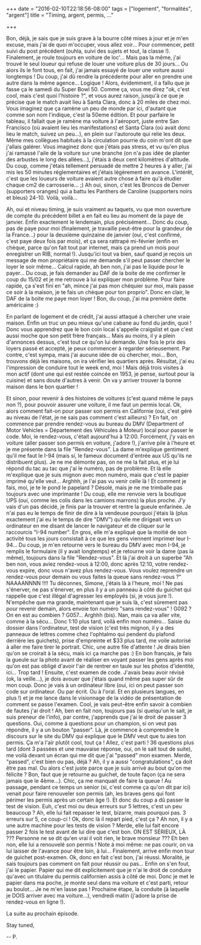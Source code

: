 +++
date = "2016-02-10T22:18:56-08:00"
tags = ["logement", "formalités", "argent"]
title = "Timing, argent, permis, ..."

+++

Bon, déjà, je sais que je suis grave à la bourre côté mises à jour et je m'en excuse, mais j'ai de quoi m'occuper, vous allez voir...
Pour commencer, petit suivi du post précédent (ouhla, suivi des sujets et tout, la classe !). Finalement, je roule toujours en voiture de loc'... Mais pas la même, j'ai trouvé le seul loueur qui refuse de louer une voiture plus de 30 jours... Ou alors ils le font tous, en fait, j'ai jamais essayé de louer une voiture aussi longtemps ! Du coup, j'ai dû rendre la précédente pour aller en prendre une autre dans la même agence... Logique !
Alors, évidemment, il a fallu que je fasse ça le samedi du Super Bowl 50. Comme ça, vous me direz "ok, c'est cool, mais c'est quoi l'histoire ?", et vous aurez raison, jusqu'à ce que je précise que le match avait lieu à Santa Clara, donc à 20 miles de chez moi. Vous imaginez que ça ramène un peu de monde par ici, d'autant que comme son nom l'indique, c'est la 50eme édition. Et pour parfaire le tableau, il fallait que je ramène ma voiture à l'aéroport, juste entre San Francisco (où avaient lieu les manifestations) et Santa Clara (où avait donc lieu le match, suivez un peu...), en plein sur l'autoroute qui relie les deux. Même mes collègues habitués à la circulation pourrie du coin m'ont dit que j'allais galérer. Vous imaginez donc que j'étais pas stress, et vu qu'en plus j'ai ramassé l'aile de la voiture sur une branche (on n'a pas idée de planter des arbustes le long des allées...), j'étais à deux cent kilomètres d'altitude. Du coup, comme j'étais tellement persuadé de mettre 2 heures à y aller, j'ai mis les 50 minutes réglementaires et j'étais légèrement en avance. L'intérêt, c'est que les loueurs de voiture avaient autre chose à faire qu'à étudier chaque cm2 de carrosserie... ;)
Ah oui, sinon, c'est les Broncos de Denver (supporters oranges) qui a battu les Panthers de Caroline (supporters noirs et bleus) 24-10. Voilà, voilà...

Ah, oui et niveau timing, je suis vraiment au taquets, vu que mon ouverture de compte du précédent billet a en fait eu lieu au moment de la paye de janvier. Enfin exactement le lendemain, plus précisément... Donc du coup, pas de paye pour moi (finalement, je travaille peut-être pour la grandeur de la France...) pour la deuxième quinzaine de janvier (oui, c'est confirmé, c'est paye deux fois par mois), et ça sera rattrapé mi-février (enfin en chèque, parce qu'on fait tout par internet, mais ça prend un mois pour enregistrer un RIB, normal !). Jusqu'ici tout va bien, sauf quand je reçois un message de mon propriétaire qui me demande s'il peut passer chercher le loyer le soir même... Calcul rapide, ah ben non, j'ai pas le liquide pour le payer... Du coup, je fais demander au DAF de la boite de me confirmer le coup du 15/02 et je me retrouve à lui expliquer mon problème. Pour faire rapide, ça s'est fini en "ah, mince j'ai pas mon chéquier sur moi, mais passe ce soir à la maison, je te fais un chèque pour ton proprio". Donc en clair, le DAF de la boite me paye mon loyer ! Bon, du coup, j'ai ma première dette américaine :)

En parlant de logement et de crédit, j'ai aussi attaqué à chercher une vraie maison. Enfin un truc un peu mieux qu'une cabane au fond du jardin, quoi ! Donc vous apprendrez que le bon coin local s'appelle craigslist et que c'est aussi moche que son petit frère français... Mais au moins, il y a plein d'annonces dessus, c'est tout ce qu'on lui demande. Une fois le prix des loyers passé et accepté, je peux commencer à regarder sérieusement. Par contre, c'est sympa, mais j'ai aucune idée de où chercher, moi... Bon, trouvons déjà les maisons, on ira vérifier les quartiers après. Résultat, j'ai eu l'impression de conduire tout le week end, moi ! Mais déjà trois visites à mon actif (dont une qui est restée coincée en 1953, je pense, surtout pour la cuisine) et sans doute d'autres à venir. On va y arriver  trouver la bonne maison dans le bon quartier !

Et sinon, pour revenir à des histoires de voitures (c'est quand même le pays non ?), pour pouvoir assurer une voiture, il me faut un permis local. Ok, alors comment fait-on pour passer son permis en Californie (oui, c'est géré au niveau de l'état, je ne sais pas comment c'est ailleurs) ? En fait, on commence par prendre rendez-vous au bureau du DMV (Department of Motor Vehicles = Département des Véhicules à Moteur) local pour passer le code. Moi, le rendez-vous, c'était aujourd'hui à 12:00. Forcément, j'y vais en voiture (aller passer son permis en voiture, j'adore !), j'arrive pile à l'heure et je me présente dans la file "Rendez-vous". La dame m'explique gentiment qu'il me faut le I-94 (mais si, le fameux document d'entrée aux US qu'ils ne distribuent plus). Je ne me démonte pas, on ne me la fait plus, et je lui répond du tac au tac que j'ai le numéro, pas de problème. Et là elle m'explique que je suis mignon avec mon numéro, mais que c'est le papier imprimé qu'elle veut... Arghhh, je l'ai pas vu venir celle là ! Et comment je fais, moi, je te le pond le papelard ? Désolé, mais je ne me trimballe pas toujours avec une imprimante ! Du coup, elle me renvoie vers la boutique UPS (oui, comme les colis dans les camions marrons) la plus proche. J'y vais d'un pas décidé, je finis par la trouver et rentre la gueule enfarinée. Je n'ai pas eu le temps de finir de dire à la vendeuse pourquoi j'étais là (plus exactement j'ai eu le temps de dire "DMV") qu'elle me dirigeait vers un ordinateur en me disant de lancer le navigateur et de cliquer sur le raccourcis "I-94 number". En gros, elle m'a expliqué que la moitié de son activité tous les jours consistait à ce que les gens viennent imprimer leur I-94... Du coup, je m'en retourne vers le bureau du DMV avec mon I-94, je remplis le formulaire (il y avait longtemps) et je retourne voir la dame (pas la même), toujours dans la file "Rendez-vous". Et là j'ai droit à un superbe "Ah ben non, vous aviez rendez-vous à 12:00, donc après 12:10, votre rendez-vous expire, donc vous n'avez plus rendez-vous. Vous voulez reprendre un rendez-vous pour demain ou vous faites la queue sans rendez-vous ?" NAAAANNNN !!!! Tu déconnes, Simone, j'étais là à l'heure, moi ! Ne pas s'énerver, ne pas s'énerver, en plus il y a un panneau à côté du guichet qui rappelle que c'est illégal d'agresser les employés (si, je vous jure !). N'empêche que ma grande, maintenant que je suis là, c'est sûrement pas pour revenir demain, alors envoie ton numéro "sans rendez-vous" ! G092 ? On en est au combien ? G057... Arghhh (bis). Nan, mais ça va aller vite, comme à la sécu...
Donc 1:10 plus tard, voilà enfin mon numéro... Saisie du dossier dans l'ordinateur, test de vision (c'est très mignon, il y a des panneaux de lettres comme chez l'ophtalmo qui pendent du plafond derrière les guichets), prise d'empreinte et $33 plus tard, me voile autorisé à aller me faire tirer le portrait. Chic, une autre file d'attente ! Je dirais bien qu'on se croirait à la sécu, mais ici ça marche pas :)
En bon français, je fais la gueule sur la photo avant de réaliser en voyant passer les gens après moi qu'on est pas obligé d'avoir l'air de rentrer en taule sur les photos d'identité, ici... Trop tard ! Ensuite, c'est examen de code. J'avais beau avoir révisé (ok, la veille...), je dois avouer que j'étais quand même pas super sûr de mon coup. Donc je vais à un ordinateur libre (oui, ici on peut passer son code sur ordinateur. Ou par écrit. Ou à l'oral. Et en plusieurs langues, en plus !) et je me lance dans le visionnage de la vidéo de présentation de comment se passe l'examen. Cool, je vais peut-être enfin savoir à combien de fautes j'ai droit ! Ah, ben en fait non, toujours pas (si quelqu'un le sait, je suis preneur de l'info), par contre, j'apprends que j'ai le droit de passer 3 questions. Oui, comme à questions pour un champion, si on veut pas répondre, il y a un bouton "passer". Là, je commence à comprendre le discours sur le site du DMV qui explique que le DMV veut que tu aies ton permis. Ça m'a l'air plutôt cool, tout ça ! Allez, c'est parti ! 36 questions plus tard (dont 3 passées et une mauvaise réponse, oui, on le sait tout de suite), me voilà devant un écran qui me dit que j'ai "passed" mon examen. Merde, "passed", c'est bien ou pas, déjà ? Ah, il y a aussi "congratulations", ça doit être pas mal. Ou alors c'est juste parce que je suis arrivé au bout qu'on me félicite ? Bon, faut que je retourne au guichet, de toute façon (ça ne sera jamais que le 4ème...). Chic, ça me manquait de faire la queue ! Au passage, pendant ce temps un senior (si, c'est comme ça qu'on dit par ici) venait pour faire renouveler son permis (ah, les braves gens qui font périmer les permis après un certain âge !). Et donc du coup a dû passer le test de vision. Euh, c'est moi ou deux erreurs sur 5 lettres, c'est un peu beaucoup ? Ah, elle lui fait repasser le test, bizarre, mais pourquoi pas. 3 erreurs sur 5, ce coup-ci ! Ok, donc là il repart  pied, c'est ça ? Ah non, il y a une autre machine pour les tests de vision ? Merde, elle lui fait encore passer 2 fois le test avant de lui dire que c'est bon. ON EST SÉRIEUX, LÀ ??? Personne ne se dit qu'en vrai il voit rien, le brave monsieur ??? Eh ben non, elle lui a renouvelé son permis ! Note à moi même: ne pas courir, on va lui laisser de l'avance pour être loin, à lui... Finalement, arrive enfin mon tour de guichet post-examen. Ok, donc en fait c'est bon, j'ai réussi. Moralité, je sais toujours pas comment on fait pour réussir ou pas... Enfin on s'en fout, j'ai le papier. Papier qui me dit explicitement que je n'ai le droit de conduire qu'avec un titulaire du permis californien assis à côté de moi. Donc je met le papier dans ma poche, je monte seul dans ma voiture et c'est parti, retour au boulot... Je ne m'en lasse pas !
Prochaine étape, la conduite (à laquelle je DOIS arriver avec ma voiture...), vendredi matin (j'adore la prise de rendez-vous en ligne !).

La suite au prochain épisode.

Stay tuned,

--
P.
